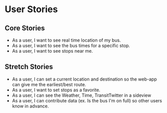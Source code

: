 # User Stories

## Core Stories

- As a user, I want to see real time location of my bus.
- As a user, I want to see the bus times for a specific stop.
- As a user, I want to see stops near me.

## Stretch Stories
- As a user, I can set a current location and destination so the web-app can give me the earliest/best route.
- As a user, I want to set stops as a favorite.
- As a user, I can see the Weather, Time, TransitTwitter in a sideview
- As a user, I can contribute data (ex. Is the bus I'm on full) so other users know in advance.